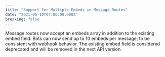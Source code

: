 ```yaml
---
title: "Support for Multiple Embeds in Message Routes"
date: "2021-06-10T07:00:00.000Z"
breaking: false
---
```


Message routes now accept an embeds array in addition to the existing embed field. Bots can now send up to 10 embeds per message, to be consistent with webhook behavior. The existing embed field is considered deprecated and will be removed in the next API version.
